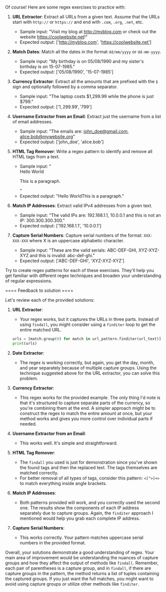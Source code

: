 Of course! Here are some regex exercises to practice with:

1. **URL Extractor**:
   Extract all URLs from a given text. Assume that the URLs start with `http://` or `https://` and end with `.com`, `.org`, `.net`, etc.
   - Sample input: "Visit my blog at http://myblog.com or check out the website https://coolwebsite.net!"
   - Expected output: ['http://myblog.com', 'https://coolwebsite.net']

2. **Match Dates**:
   Match all the dates in the format `dd/mm/yyyy` or `dd-mm-yyyy`.
   - Sample input: "My birthday is on 05/08/1990 and my sister's birthday is on 15-07-1985."
   - Expected output: ['05/08/1990', '15-07-1985']

3. **Currency Extractor**:
   Extract all the amounts that are prefixed with the `$` sign and optionally followed by a comma separator.
   - Sample input: "The laptop costs $1,299.99 while the phone is just $799."
   - Expected output: ['$1,299.99', '$799']

4. **Username Extractor from an Email**:
   Extract just the username from a list of email addresses.
   - Sample input: "The emails are: john_doe@gmail.com, alice.bob@mywebsite.org"
   - Expected output: ['john_doe', 'alice.bob']

5. **HTML Tag Remover**:
   Write a regex pattern to identify and remove all HTML tags from a text. 
   - Sample input: "<div>Hello World</div><p>This is a paragraph.</p>"
   - Expected output: "Hello WorldThis is a paragraph."

6. **Match IP Addresses**:
   Extract valid IPv4 addresses from a given text.
   - Sample input: "The valid IPs are: 192.168.1.1, 10.0.0.1 and this is not an IP: 300.300.300.300."
   - Expected output: ['192.168.1.1', '10.0.0.1']

7. **Capture Serial Numbers**:
   Capture serial numbers of the format: `XXX-XXX-XXX` where X is an uppercase alphabetic character.
   - Sample input: "These are the valid serials: ABC-DEF-GHI, XYZ-XYZ-XYZ and this is invalid: abc-def-ghi."
   - Expected output: ['ABC-DEF-GHI', 'XYZ-XYZ-XYZ']

Try to create regex patterns for each of these exercises. They'll help you get familiar with different regex techniques and broaden your understanding of regular expressions.






==== Feedback to solution ====

Let's review each of the provided solutions:

1. **URL Extractor**:
   - Your regex works, but it captures the URLs in three parts. Instead of using `findall`, you might consider using a `finditer` loop to get the entire matched URL. 
   
   ```python
   urls = [match.group(0) for match in url_pattern.finditer(url_text)]
   print(urls)
   ```
   
2. **Date Extractor**:
   - The regex is working correctly, but again, you get the day, month, and year separately because of multiple capture groups. Using the technique suggested above for the URL extractor, you can solve this problem.

3. **Currency Extractor**:
   - This regex works for the provided example. The only thing I'd note is that it's structured to capture separate parts of the currency, so you're combining them at the end. A simpler approach might be to construct the regex to match the entire amount at once, but your method works and gives you more control over individual parts if needed.

4. **Username Extractor from an Email**:
   - This works well. It's simple and straightforward.

5. **HTML Tag Remover**:
   - The `findall` you used is just for demonstration since you've shown the found tags and then the replaced text. The tags themselves are matched correctly.
   - For better removal of all types of tags, consider this pattern: `<[^>]+>` to match everything inside angle brackets.

6. **Match IP Addresses**:
   - Both patterns provided will work, and you correctly used the second one. The results show the components of each IP address separately due to capture groups. Again, the `finditer` approach I mentioned would help you grab each complete IP address.

7. **Capture Serial Numbers**:
   - This works correctly. Your pattern matches uppercase serial numbers in the provided format.

Overall, your solutions demonstrate a good understanding of regex. Your main area of improvement would be understanding the nuances of capture groups and how they affect the output of methods like `findall`. Remember, each pair of parentheses is a capture group, and in `findall`, if there are capture groups in the pattern, the method returns a list of tuples containing the captured groups. If you just want the full matches, you might want to avoid using capture groups or utilize other methods like `finditer`.